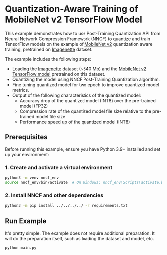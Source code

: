 # Quantization-Aware Training of MobileNet v2 TensorFlow Model

This example demonstrates how to use Post-Training Quantization API from Neural Network Compression Framework (NNCF) to quantize and train TensorFlow models on the example of [MobileNet v2](https://huggingface.co/alexsu52/mobilenet_v2_imagenette) quantization aware training, pretrained on [Imagenette](https://github.com/fastai/imagenette) dataset.

The example includes the following steps:

- Loading the [Imagenette](https://github.com/fastai/imagenette) dataset (~340 Mb) and the [MobileNet v2 TensorFlow model](https://huggingface.co/alexsu52/mobilenet_v2_imagenette) pretrained on this dataset.
- Quantizing the model using NNCF Post-Training Quantization algorithm.
- Fine tuning quantized model for two epoch to improve quantized model metrics.
- Output of the following characteristics of the quantized model:
  - Accuracy drop of the quantized model (INT8) over the pre-trained model (FP32)
  - Compression rate of the quantized model file size relative to the pre-trained model file size
  - Performance speed up of the quantized model (INT8)

## Prerequisites

Before running this example, ensure you have Python 3.9+ installed and set up your environment:

### 1. Create and activate a virtual environment

```bash
python3 -m venv nncf_env
source nncf_env/bin/activate  # On Windows: nncf_env\Scripts\activate.bat
```

### 2. Install NNCF and other dependencies

```bash
python3 -m pip install ../../../../ -r requirements.txt
```

## Run Example

It's pretty simple. The example does not require additional preparation. It will do the preparation itself, such as loading the dataset and model, etc.

```bash
python main.py
```
